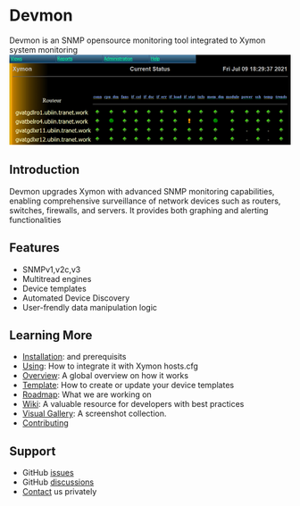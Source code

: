 <!DOCTYPE markdown>
# Devmon
Devmon is an SNMP opensource monitoring tool integrated to Xymon system monitoring
![Devmon's Current Overview](devmon_current_status.png)

## Introduction
Devmon upgrades Xymon with advanced SNMP monitoring capabilities, enabling comprehensive surveillance of network devices such as routers, switches, firewalls, and servers. It provides both graphing and alerting functionalities

## Features
- SNMPv1,v2c,v3
- Multitread engines
- Device templates
- Automated Device Discovery
- User-frendly data manipulation logic   

## Learning More
- [Installation](docs/INSTALLATION.md): and prerequisits
- [Using](docs/USING.md): How to integrate it with Xymon hosts.cfg
- [Overview](docs/OVERVIEW.md): A global overview on how it works
- [Template](docs/TEMPLATE.msd): How to create or update your device templates
- [Roadmap](discussions/94): What we are working on 
- [Wiki](http://wiki.ubiquitous-network.ch/doku.php?id=en:devmon): A valuable resource for developers with best practices
- [Visual Gallery](https://wiki.ubiquitous-network.ch/doku.php?id=en:devmon:screenshots): A screenshot collection.
- [Contributing](docs/CONTRIBUTING.md)
  

## Support
- GitHub [issues](https://github.com/bonomani/devmon/issues)
- GitHub [discussions](https://github.com/bonomani/devmon/discussions)
- [Contact](https://ubiquitous-network.ch/contact/) us privately
